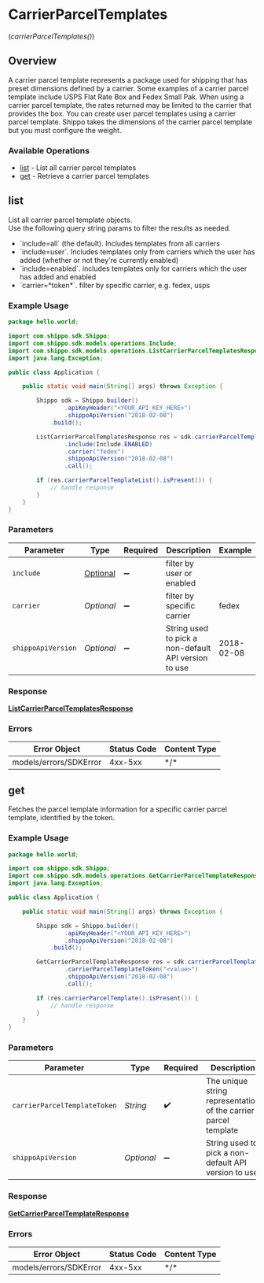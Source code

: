 # CarrierParcelTemplates
(*carrierParcelTemplates()*)

## Overview

A carrier parcel template represents a package used for shipping that has preset dimensions defined by a carrier. Some examples of a carrier parcel template include USPS Flat Rate Box and Fedex Small Pak. When using a carrier parcel template, the rates returned may be limited to the carrier that provides the box. You can create user parcel templates using a carrier parcel template. Shippo takes the dimensions of the carrier parcel template but you must configure the weight.

<SchemaDefinition schemaRef="#/components/schemas/CarrierParcelTemplate"/>

### Available Operations

* [list](#list) - List all carrier parcel templates
* [get](#get) - Retrieve a carrier parcel templates

## list

List all carrier parcel template objects. <br> Use the following query string params to filter the results as needed. <br>
<ul>
<li>`include=all` (the default). Includes templates from all carriers </li>
<li>`include=user`. Includes templates only from carriers which the user has added (whether or not they're currently enabled) </li>
<li>`include=enabled`. includes templates only for carriers which the user has added and enabled </li>
<li>`carrier=*token*`. filter by specific carrier, e.g. fedex, usps </li>
</ul>

### Example Usage

```java
package hello.world;

import com.shippo.sdk.Shippo;
import com.shippo.sdk.models.operations.Include;
import com.shippo.sdk.models.operations.ListCarrierParcelTemplatesResponse;
import java.lang.Exception;

public class Application {

    public static void main(String[] args) throws Exception {

        Shippo sdk = Shippo.builder()
                .apiKeyHeader("<YOUR_API_KEY_HERE>")
                .shippoApiVersion("2018-02-08")
            .build();

        ListCarrierParcelTemplatesResponse res = sdk.carrierParcelTemplates().list()
                .include(Include.ENABLED)
                .carrier("fedex")
                .shippoApiVersion("2018-02-08")
                .call();

        if (res.carrierParcelTemplateList().isPresent()) {
            // handle response
        }
    }
}
```

### Parameters

| Parameter                                               | Type                                                    | Required                                                | Description                                             | Example                                                 |
| ------------------------------------------------------- | ------------------------------------------------------- | ------------------------------------------------------- | ------------------------------------------------------- | ------------------------------------------------------- |
| `include`                                               | [Optional<Include>](../../models/operations/Include.md) | :heavy_minus_sign:                                      | filter by user or enabled                               |                                                         |
| `carrier`                                               | *Optional<String>*                                      | :heavy_minus_sign:                                      | filter by specific carrier                              | fedex                                                   |
| `shippoApiVersion`                                      | *Optional<String>*                                      | :heavy_minus_sign:                                      | String used to pick a non-default API version to use    | 2018-02-08                                              |

### Response

**[ListCarrierParcelTemplatesResponse](../../models/operations/ListCarrierParcelTemplatesResponse.md)**

### Errors

| Error Object           | Status Code            | Content Type           |
| ---------------------- | ---------------------- | ---------------------- |
| models/errors/SDKError | 4xx-5xx                | \*\/*                  |


## get

Fetches the parcel template information for a specific carrier parcel template, identified by the token.

### Example Usage

```java
package hello.world;

import com.shippo.sdk.Shippo;
import com.shippo.sdk.models.operations.GetCarrierParcelTemplateResponse;
import java.lang.Exception;

public class Application {

    public static void main(String[] args) throws Exception {

        Shippo sdk = Shippo.builder()
                .apiKeyHeader("<YOUR_API_KEY_HERE>")
                .shippoApiVersion("2018-02-08")
            .build();

        GetCarrierParcelTemplateResponse res = sdk.carrierParcelTemplates().get()
                .carrierParcelTemplateToken("<value>")
                .shippoApiVersion("2018-02-08")
                .call();

        if (res.carrierParcelTemplate().isPresent()) {
            // handle response
        }
    }
}
```

### Parameters

| Parameter                                                       | Type                                                            | Required                                                        | Description                                                     | Example                                                         |
| --------------------------------------------------------------- | --------------------------------------------------------------- | --------------------------------------------------------------- | --------------------------------------------------------------- | --------------------------------------------------------------- |
| `carrierParcelTemplateToken`                                    | *String*                                                        | :heavy_check_mark:                                              | The unique string representation of the carrier parcel template |                                                                 |
| `shippoApiVersion`                                              | *Optional<String>*                                              | :heavy_minus_sign:                                              | String used to pick a non-default API version to use            | 2018-02-08                                                      |

### Response

**[GetCarrierParcelTemplateResponse](../../models/operations/GetCarrierParcelTemplateResponse.md)**

### Errors

| Error Object           | Status Code            | Content Type           |
| ---------------------- | ---------------------- | ---------------------- |
| models/errors/SDKError | 4xx-5xx                | \*\/*                  |
